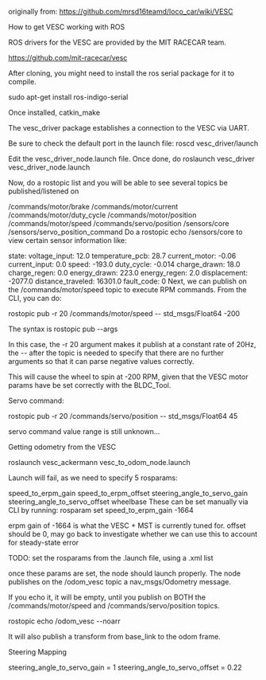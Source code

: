 originally from: https://github.com/mrsd16teamd/loco_car/wiki/VESC

How to get VESC working with ROS

ROS drivers for the VESC are provided by the MIT RACECAR team.

https://github.com/mit-racecar/vesc

After cloning, you might need to install the ros serial package for it to compile.

sudo apt-get install ros-indigo-serial

Once installed, catkin_make

The vesc_driver package establishes a connection to the VESC via UART.

Be sure to check the default port in the launch file: roscd vesc_driver/launch

Edit the vesc_driver_node.launch file. Once done, do roslaunch vesc_driver vesc_driver_node.launch

Now, do a rostopic list and you will be able to see several topics be published/listened on

/commands/motor/brake
/commands/motor/current
/commands/motor/duty_cycle
/commands/motor/position
/commands/motor/speed
/commands/servo/position
/sensors/core
/sensors/servo_position_command
Do a rostopic echo /sensors/core to view certain sensor information like:

state:
voltage_input: 12.0
temperature_pcb: 28.7
current_motor: -0.06
current_input: 0.0
speed: -193.0
duty_cycle: -0.014
charge_drawn: 18.0
charge_regen: 0.0
energy_drawn: 223.0
energy_regen: 2.0
displacement: -2077.0
distance_traveled: 16301.0
fault_code: 0
Next, we can publish on the /commands/motor/speed topic to execute RPM commands. From the CLI, you can do:

rostopic pub -r 20 /commands/motor/speed -- std_msgs/Float64 -200

The syntax is rostopic pub --args <topic> <msg type> <value>

In this case, the -r 20 argument makes it publish at a constant rate of 20Hz, the -- after the topic is needed to specify that there are no further arguments so that it can parse negative values correctly.

This will cause the wheel to spin at -200 RPM, given that the VESC motor params have be set correctly with the BLDC_Tool.

Servo command:

rostopic pub -r 20 /commands/servo/position -- std_msgs/Float64 45

servo command value range is still unknown...

Getting odometry from the VESC

roslaunch vesc_ackermann vesc_to_odom_node.launch

Launch will fail, as we need to specify 5 rosparams:

speed_to_erpm_gain
speed_to_erpm_offset
steering_angle_to_servo_gain
steering_angle_to_servo_offset
wheelbase
These can be set manually via CLI by running:
rosparam set speed_to_erpm_gain -1664

erpm gain of -1664 is what the VESC + MST is currently tuned for. offset should be 0, may go back to investigate whether we can use this to account for steady-state error

TODO: set the rosparams from the .launch file, using a .xml list

once these params are set, the node should launch properly. The node publishes on the /odom_vesc topic a nav_msgs/Odometry message.

If you echo it, it will be empty, until you publish on BOTH the /commands/motor/speed and /commands/servo/position topics.

rostopic echo /odom_vesc --noarr

It will also publish a transform from base_link to the odom frame.

Steering Mapping

steering_angle_to_servo_gain = 1
steering_angle_to_servo_offset = 0.22
